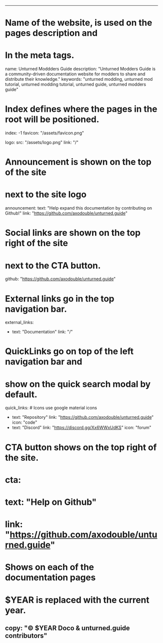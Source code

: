 ----
# Name of the website, is used on the pages description and 
# In the meta tags.
name: Unturned Moddders Guide
description: "Unturned Modders Guide is a community-driven documentation website for modders to share and distribute their knowledge."
keywords: "unturned modding, unturned mod tutorial, unturned modding tutorial, unturned guide, unturned modders guide"

# Index defines where the pages in the root will be positioned.
index: -1
favicon: "/assets/favicon.png"

logo: 
  src: "/assets/logo.png"
  link: "/"

# Announcement is shown on the top of the site
# next to the site logo
announcement: 
  text: "Help expand this documentation by contributing on Github!"
  link: "https://github.com/axodouble/unturned.guide"

# Social links are shown on the top right of the site
# next to the CTA button.
github: "https://github.com/axodouble/unturned.guide" 

# External links go in the top navigation bar.
external_links:
  - text: "Documentation"
    link: "/"

# QuickLinks go on top of the left navigation bar and
# show on the quick search modal by default.
quick_links:
    # Icons use google material icons
  - text: "Repository"
    link: "https://github.com/axodouble/unturned.guide"
    icon: "code"
  - text: "Discord"
    link: "https://discord.gg/Xx6WWxUdKS"
    icon: "forum"


# CTA button shows on the top right of the site.
# cta: 
#  text: "Help on Github"
#  link: "https://github.com/axodouble/unturned.guide"

# Shows on each of the documentation pages
# $YEAR is replaced with the current year.
copy: "© $YEAR Doco & unturned.guide contributors"
----